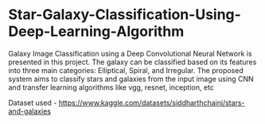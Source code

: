 # Star-Galaxy-Classification-Using-Deep-Learning-Algorithm

Galaxy Image Classification using a Deep Convolutional Neural Network is presented in this
project. The galaxy can be classified based on its features into three main categories:
Elliptical, Spiral, and Irregular. The proposed system aims to classify stars and galaxies from
the input image using CNN and transfer learning algorithms like vgg, resnet, inception, etc

Dataset used - https://www.kaggle.com/datasets/siddharthchaini/stars-and-galaxies 

